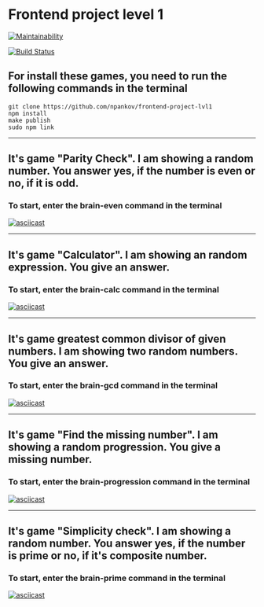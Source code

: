 # Frontend project level 1

[![Maintainability](https://api.codeclimate.com/v1/badges/a99a88d28ad37a79dbf6/maintainability)](https://codeclimate.com/github/codeclimate/codeclimate/maintainability)

[![Build Status](https://travis-ci.com/npankov/frontend-project-lvl1.svg?branch=master)](https://travis-ci.com/npankov/frontend-project-lvl1)

## For install these games, you need to run the following commands in the terminal

    git clone https://github.com/npankov/frontend-project-lvl1
    npm install
    make publish
    sudo npm link
---

## It's game "Parity Check". I am showing a random number. You answer yes, if the number is even or no, if it is odd.
### To start, enter the **brain-even** command in the terminal

[![asciicast](https://asciinema.org/a/tXl61dTwZ7wMo2LdlREsLZZFQ.svg)](https://asciinema.org/a/tXl61dTwZ7wMo2LdlREsLZZFQ)

---

## It's game "Calculator". I am showing an random expression. You give an answer.
### To start, enter the **brain-calc** command in the terminal

[![asciicast](https://asciinema.org/a/2hEu7mYkrwUzKFtLUwdv62x8W.svg)](https://asciinema.org/a/2hEu7mYkrwUzKFtLUwdv62x8W)

---

## It's game greatest common divisor of given numbers. I am showing two random numbers. You give an answer.
### To start, enter the **brain-gcd** command in the terminal

[![asciicast](https://asciinema.org/a/AzdCTlSGCTHZI3IEgrLxsPSTc.svg)](https://asciinema.org/a/AzdCTlSGCTHZI3IEgrLxsPSTc)

---

## It's game "Find the missing number". I am showing a random progression. You give a missing number.
### To start, enter the **brain-progression** command in the terminal

[![asciicast](https://asciinema.org/a/jpm6YMS6AeZYbwyYRNUa9NaTC.svg)](https://asciinema.org/a/jpm6YMS6AeZYbwyYRNUa9NaTC)

---

## It's game "Simplicity check". I am showing a random number. You answer yes, if the number is prime or no, if it's composite number. 
### To start, enter the **brain-prime** command in the terminal

[![asciicast](https://asciinema.org/a/5aMOHNCZs1oXtBEblxgo0Ytqk.svg)](https://asciinema.org/a/5aMOHNCZs1oXtBEblxgo0Ytqk)
